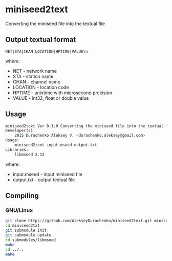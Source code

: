 # miniseed2text
Converting the miniseed file into the textual file

## Output textual format
```
NET|STA|CHAN|LOCATION|HPTIME|VALUE\n
```
where:
* NET - network name
* STA - station name
* CHAN - channel name
* LOCATION - location code
* HPTIME - unixtime with microsecond precision
* VALUE - int32, float or double value

## Usage
```bash
miniseed2text Ver 0.1.0 Converting the miniseed file into the textual file
Developer(s):
    2015 Durachenko Aleksey V. <durachenko.aleksey@gmail.com>
Usage:
    miniseed2text input.mseed output.txt
Libraries:
    libmseed 2.13
```

where:
* input.mseed - input miniseed file
* output.txt - output textual file

## Compiling

### GNU/Linux
```bash
git clone https://github.com/AlekseyDurachenko/miniseed2text.git miniseed2txt
cd miniseed2txt
git submodule init
git submodule update
cd submodules/libmseed
make
cd ../..
make
```


